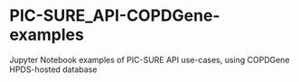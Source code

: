 # PIC-SURE_API-COPDGene-examples
Jupyter Notebook examples of PIC-SURE API use-cases, using COPDGene HPDS-hosted database
